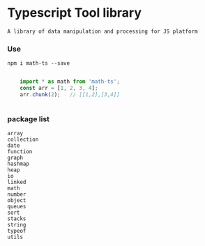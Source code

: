 # Typescript Tool library

    A library of data manipulation and processing for JS platform
    
### Use

    npm i math-ts --save

```typescript

    import * as math from 'math-ts'; 
    const arr = [1, 2, 3, 4];
    arr.chunk(2);   // [[1,2],[3,4]]
        
```


### package list

    array
    collection
    date
    function
    graph
    hashmap
    heap
    io
    linked
    math
    number
    object
    queues
    sort
    stacks
    string
    typeof
    utils